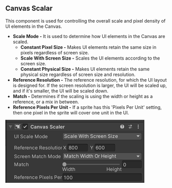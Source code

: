 ## Canvas Scalar

This component is used for controlling the overall scale and pixel density of UI elements in the Canvas.

- **Scale Mode -** It is used to determine how UI elements in the Canvas are scaled.
    - **Constant Pixel Size -** Makes UI elements retain the same size in pixels regardless of screen size.
    - **Scale With Screen Size -** Scales the UI elements according to the screen size.
    - **Constant Physical Size -**  Makes UI elements retain the same physical size regardless of screen size and resolution.
- **Reference Resolution -** The reference resolution, for which the UI layout is designed for. If the screen resolution is larger, the UI will be scaled up, and if it's smaller, the UI will be scaled down.
- **Match -** Determines if the scaling is using the width or height as a reference, or a mix in between.
- **Reference Pixels Per Unit -** If a sprite has this 'Pixels Per Unit' setting, then one pixel in the sprite will cover one unit in the UI.

![scalar](Images/scalar.png)
